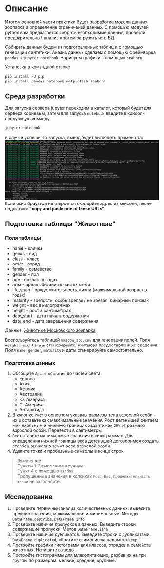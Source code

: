 # Описание

Итогом основной части практики будет разработка модели данных зоопарка и определение ограничений данных. С помощью модулей python вам предлагается собрать необходимые данные, провести предварительный анализ и затем загрузить их в БД. 

Собирать данные будем из подготовленных таблиц и с помощью генерации синтетики. Анализ данных сделаем с помощью фреймворка `pandas` и `jupyter notebook`. Нарисуем графики с помощью `seaborn`.

Установка в командной строке
```
pip install -U pip
pip install pandas notebook matplotlib seaborn
```

## Среда разработки

Для запуска сервера jupyter переходим в каталог, который будет для сервера корневым, затем для запуска `notebook` введите в консоли следующую команду
```bash
jupyter notebook
```
в случае успешного запуска, вывод будет выглядеть примено так
![output](../img/notebook_console.png)
Если окно браузера не откроется скопирйте адрес из консоли, после подсказки: __"copy and paste one of these URLs"__.

## Подготовка таблицы "Животные"
### Поля таблицы
- name - кличка 
- genus - вид
- class - класс 
- order - отряд
- family - семейство
- gender - пол
- age - возраст в годах
- area - ареал обитания в частях света
- life_span - продолжительность жизни (максимальный возраст в годах)
- maturity - зрелость, особь зрелая / не зрелая, бинарный признак
- weight - вес в килограммах
- height - рост в сантиметрах
- date_start - дата начала содержания
- date_end - дата заврешения содержания

Данные: [Животные Московского зоопарка](https://drive.google.com/file/d/12ymeRf8LMko1W5A8eXBmQB8JNIeZoLSd/view?usp=drive_link)

Воспользуйтесь таблицей `moscow_zoo.csv` для генерации полей. Поля `weight`, `height` и `age` сгенерируйте, учитывая предоставленные сведения. Поля `name`, `gender`, `maturity` и даты сгенерируйте самостоятельно.

### Подготовка данных
1. Обобщите `Ареал обитания` до частей света:
   - Европа
   - Азия
   - Африка
   - Австралия
   - Ю. Америка
   - С. Америка
   - Антарктида
2. В колонке `Рост` в основном указаны размеры тела взрослой особи - их и оставьте как максимальные значения. Рост детенышей считаем минимальным и нижнюю границу создайте как `20%` от размера взрослой особи. Перевести в сантиметры.
3. `Вес` оставьте масимальные значения в килограммах. Для определения нижней границы веса детенышей договоримся создать столбец вычислив `10%` от веса взрослой особи.
4. Удалите точки и пробельные символы в конце строк.

> _Замечание_</br>
> Пункты 1-3 выполните вручную. </br>
> Пункт 4 с помощью `pandas`. </br>
> Пропущенные значения в колонках `Рост`, `Вес`, `Продолжительность жизни` не заполняйте.


## Исследование
1. Проведите первичный анализ количественных данных: выведите средние значения, максимальные и минимальные. Методы `DataFrame.describe`, `DataFrame.info` 
2. Проверьте наличие пропусков в данных. Выведите строки содержащие пропуски. Метод `DataFrame.isna`
3. Проверьте наличие дубликатов. Выведите строки с дубликатами. `DataFrame.duplicated`, обратите внимание на параметр `keep`.
4. Постройте графики гистограмм для классов, отрядов и семейств животных. Напишите выводы. 
5. Постройте гистограммы для млекопитающих, разбив их на три группы по размерам: мелкие, средние, крупные.